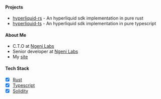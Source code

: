 #### Projects
- [hyperliquid-rs](github.com/hyperliquid) - An hyperliquid sdk implementation in pure rust
- [hyperliquid-ts](github.com/hyperliquid) - An hyperliquid sdk implementation in pure typescript
 

#### About Me
- C.T.O at [Ngeni Labs](ngeni.io)
- Senior developer at [Ngeni Labs](ngeni.io)
- My [site](dennohpeter.com)
  
#### Tech Stack
- [x] [Rust](https://www.rust-lang.org/)
- [x] [Typescript](https://www.typescriptlang.org/docs/) 
- [x] [Solidity](https://docs.soliditylang.org/en/)
